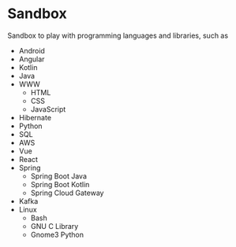 # Sandbox
Sandbox to play with programming languages and libraries, such as
* Android
* Angular
* Kotlin
* Java
* WWW
  * HTML
  * CSS
  * JavaScript
* Hibernate
* Python
* SQL
* AWS
* Vue
* React
* Spring
   * Spring Boot Java
   * Spring Boot Kotlin
   * Spring Cloud Gateway
* Kafka
* Linux
  * Bash
  * GNU C Library
  * Gnome3 Python
